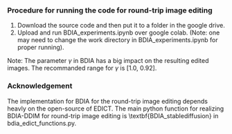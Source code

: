 
### Procedure for running the code for round-trip image editing
1. Download the source code and then put it to a folder in the google drive. 
2. Upload and run BDIA_experiments.ipynb over google colab. (Note: one may need to change the work directory in BDIA_experiments.ipynb for proper running).  
   
Note: The parameter $\gamma$ in BDIA has a big impact on the resulting edited images. The recommanded range for $\gamma$ is [1.0, 0.92]. 

### Acknowledgement
The implementation for BDIA for the round-trip image editing depends heavly on the open-source of EDICT. The main python function for realizing BDIA-DDIM for round-trip image editing is \textbf{BDIA_stablediffusion} in bdia_edict_functions.py.   

